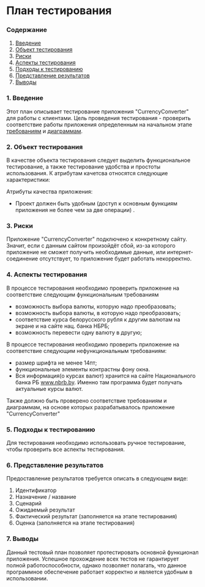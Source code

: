 # План тестирования

### Содержание
  1. [Введение](#1)
  2. [Объект тестирования](#2)
  3. [Риски](#3)
  4. [Аспекты тестирования](#4)
  5. [Подходы к тестированию](#5)<br>
  6. [Представление результатов](#6)
  7. [Выводы](#7)

<a name="1"></a>
### 1. Введение

Этот план описывает тестирование приложения "CurrencyConverter" для работы с клиентами.
Цель проведения тестирования - проверить соответствие работы приложения определенным на начальном этапе [требованиям](https://github.com/Vanya112/CurrencyConverter/blob/master/Documentation/SRS-ru.md) и [диаграммам](https://github.com/Vanya112/CurrencyConverter/tree/master/Documentation/Diagrams).

<a name="2"></a>
### 2. Объект тестирования

В качестве объекта тестирования следует выделить функциональное тестирование, а также тестирование удобства и простоты использования. К атрибутам качетсва относятся следующие характеристики: 

Атрибуты качества приложения:

* Проект должен быть удобным (доступ к основным функциям приложения не более чем за две операции) .

<a name="3"></a>
### 3. Риски

Приложение "CurrencyConverter" подключено к конкретному сайту. Значит, если с данным сайтом произойдёт сбой, из-за которого приложение не сможет получить необходимые данные, или интернет-соединение отсутствует, то приложение будет работать некорректно.

<a name="4"></a>
### 4. Аспекты тестирования

В процессе тестирования необходимо проверить приложение на соответствие следующим функциональным требованиям
* возможность выбора валюты, которую надо преобразовать;
* возможность выбора валюты, в которую надо преобразовать;
* соответствие курса белорусского рубля к другим валютам на экране и на сайте нац. банка НБРБ;
* возможность перевести одну валюту в другую;

В процессе тестирования необходимо проверить приложение на соответствие следующим нефункциональным требованиям:
* размер шрифта не менее 14пт;
* функциональные элементы контрастны фону окна.
* Вся информация(о курсах валют) хранится на сайте Национального банка РБ www.nbrb.by. Именно там программа будет получать актуальные курсы валют.

Также должно быть проверено соответствие требованиям и диаграммам, на основе которых разрабатывалось приложение "CurrencyConverter"

<a name="5"></a>
### 5. Подходы к тестированию

Для тестирования необходимо использовать ручное тестирование, чтобы проверить все аспекты тестирования.

<a name="6"></a>
### 6. Представление результатов

Предоставление результатов требуется описать в следующем виде:

1. Идентификатор
2. Назначение / название
3. Сценарий
4. Ожидаемый результат
5. Фактический результат (заполняется на этапе тестирования)
6. Оценка (заполняется на этапе тестирования)

<a name="7"></a>
### 7. Выводы
Данный тестовый план позволяет протестировать основной функционал приложения. Успешное прохождение всех тестов не гарантирует полной работоспособности, однако позволяет полагать, что данное программное обеспечение работает корректно и является удобным в использовании.
